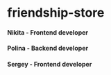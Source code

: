 # friendship-store
#### Nikita - Frontend developer
#### Polina - Backend developer
#### Sergey - Frontend developer
